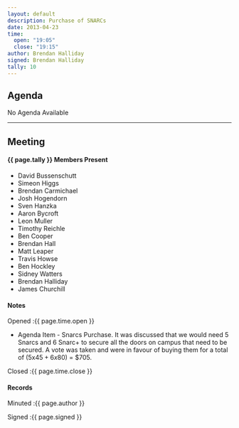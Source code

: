 ```yaml
---
layout: default
description: Purchase of SNARCs
date: 2013-04-23
time:
  open: "19:05"
  close: "19:15"
author: Brendan Halliday
signed: Brendan Halliday
tally: 10
---
```


## Agenda

No Agenda Available

---

## Meeting

#### {{ page.tally }} Members Present

* David Bussenschutt
* Simeon Higgs
* Brendan Carmichael
* Josh Hogendorn
* Sven Hanzka
* Aaron Bycroft
* Leon Muller
* Timothy Reichle
* Ben Cooper
* Brendan Hall
* Matt Leaper
* Travis Howse
* Ben Hockley
* Sidney Watters
* Brendan Halliday
* James Churchill

#### Notes

Opened
:{{ page.time.open }}

* Agenda Item - Snarcs Purchase.
  It was discussed that we would need 5 Snarcs and 6 Snarc+ to secure all the doors on campus that need to be secured. A vote was taken and were in favour of buying them for a total of (5x$45 + 6x$80) = $705.

Closed
:{{ page.time.close }}

#### Records

Minuted
:{{ page.author }}

Signed
:{{ page.signed }}
